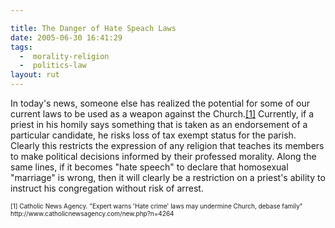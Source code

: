 ```yaml
---

title: The Danger of Hate Speach Laws
date: 2005-06-30 16:41:29
tags:
  -  morality-religion
  -  politics-law
layout: rut
---
```


<p>In today's news, someone else has realized the potential for some of our current laws to be used as a weapon against the Church.<a href="http://www.catholicnewsagency.com/new.php?n=4264">[1]</a> Currently, if a priest in his homily says something that is taken as an endorsement of a particular candidate, he risks loss of tax exempt status for the parish.  Clearly this restricts the expression of any religion that teaches its members to make political decisions informed by their professed morality.  Along the same lines, if it becomes "hate speech" to declare that homosexual "marriage" is wrong, then it will clearly be a restriction on a priest's ability to instruct his congregation without risk of arrest.</p>  <font size="-2"> [1] Catholic News Agency. "Expert warns 'Hate crime' laws may undermine Church, debase family" http://www.catholicnewsagency.com/new.php?n=4264 </font>

